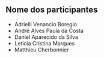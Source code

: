 ## Nome dos participantes

- Adrielli Venancio Boregio
- André Alves Paula da Costa
- Daniel Aparecido da Silva
- Leticia Cristina Marques
- Matthieu Cherbonnier
